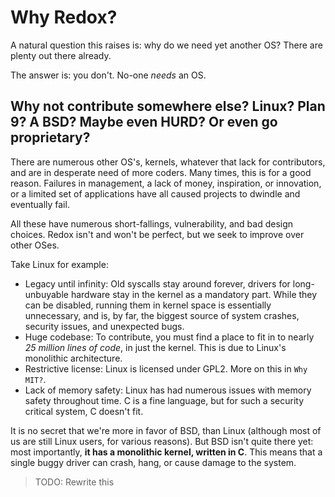 Why Redox?
==========

A natural question this raises is: why do we need yet another OS? There are plenty out there already.

The answer is: you don't. No-one _needs_ an OS.

Why not contribute somewhere else? Linux? Plan 9? A BSD? Maybe even HURD? Or even go proprietary?
-------------------------------------------------------------------------------------------------

There are numerous other OS's, kernels, whatever that lack for contributors, and are in desperate need of more coders. Many times, this is for a good reason. Failures in management, a lack of money, inspiration, or innovation, or a limited set of applications have all caused projects to dwindle and eventually fail.

All these have numerous short-fallings, vulnerability, and bad design choices. Redox isn't and won't be perfect, but we seek to improve over other OSes.

Take Linux for example:

- Legacy until infinity: Old syscalls stay around forever, drivers for long-unbuyable hardware stay in the kernel as a mandatory part. While they can be disabled, running them in kernel space is essentially unnecessary, and is, by far, the biggest source of system crashes, security issues, and unexpected bugs.
- Huge codebase: To contribute, you must find a place to fit in to nearly _25 million lines of code_, in just the kernel. This is due to Linux's monolithic architecture.
- Restrictive license: Linux is licensed under GPL2. More on this in `Why MIT?`.
- Lack of memory safety: Linux has had numerous issues with memory safety throughout time. C is a fine language, but for such a security critical system, C doesn't fit.

It is no secret that we're more in favor of BSD, than Linux (although most of us are still Linux users, for various reasons). But BSD isn't quite there yet: most importantly, **it has a monolithic kernel, written in C**. This means that a single buggy driver can crash, hang, or cause damage to the system.

> TODO: Rewrite this
